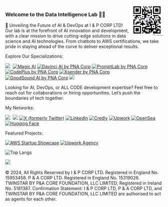 <img align='right' src='p&acorp_qrcode.png' width=20% />

### Welcome to the Data Intelligence Lab 🚀</strong>✨

🚀 Unveiling the Future of AI & DevOps at I & P CORP LTD!
Our lab is at the forefront of AI innovation and development, with a clear mission to drive cutting-edge solutions in data science and AI technologies. From chatbots to AWS certifications, we take pride in staying ahead of the curve to deliver exceptional results.

Explore Our Specializations:

<a href='https://ai.pnacorp.co.uk/'><img src='https://img.shields.io/badge/💭_AI%20Chatbot-8A2BE2' /></a>&nbsp;
[![Magic AI](https://img.shields.io/badge/Magic%20AI-Ultimate%20AIChatbot%20⚡️-blue?style=social&logo=magic)](https://magicai.pnacorp.co.uk/)
[![Davinci AI by PNA Corp](https://img.shields.io/badge/✡️%20Davinci%20AI-PNA%20Corp-blue?style=social&logo=ai)](https://davinciai.pnacorp.co.uk/)
[![PromptLab by PNA Corp](https://img.shields.io/badge/🔬%20PromptLab-AI%20Prompt%20Marketplace-blue?style=social&logo=lab)](https://promptlab.pnacorp.co.uk/)
[![CodePlus by PNA Corp](https://img.shields.io/badge/🌩️%20CodePlus-Digital%20Marketplace-blue?style=social&logo=code)](https://codeplus.pnacorp.co.uk/)
[![Xsender by PNA Corp](https://img.shields.io/badge/☄️%20Xsender-Send%20SMS,%20Emails,%20And%20WhatsApp%20Messages%20Effortlessly.-blue?style=social&logo=sender)](https://xsender.pnacorp.co.uk/)
[![GoodSound AI by PNA Corp](https://img.shields.io/badge/🎙️%20GoodSound%20AI-PNA%20Corp-blue?style=social&logo=ai)](https://ai.goodsound.pnacorp.co.uk/)
<a href='https://aws.amazon.com/startups/showcase/startup-details/cab1ea05-43cb-4473-b665-39a13021977a'><img src='https://img.shields.io/badge/🏅_Certified_(AWS)_Startup-F37C23' /></a>&nbsp;

Looking for AI, DevOps, or ALL CODE development expertise? Feel free to reach out for collaborations or hiring opportunities. Let’s push the boundaries of tech together.

My Networks:

<img src='https://img.shields.io/github/stars/nnaemek2?color=green&style=social' />&nbsp;
<img src='https://img.shields.io/github/followers/nnaemek2?color=green&style=social' />
[![X (formerly Twitter)](https://img.shields.io/badge/X-Cov_Hub-blue?style=social&logo=x)](https://x.com/cov_hub)
[![LinkedIn](https://img.shields.io/badge/LinkedIn-Paul%20Nnaemeka-green?style=social&logo=linkedin)](https://www.linkedin.com/in/paul-nnaemeka-city-of-dublin)
[![Credly](https://img.shields.io/badge/Credly-Paul%20Nnaemeka-blue?style=social&logo=credly)](https://www.credly.com/users/paul-nnaemeka-city-of-london)
[![Upwork](https://img.shields.io/badge/Upwork-Paul%20Nnaemeka-green?style=social&logo=upwork)](https://www.upwork.com/freelancers/nnaemek2)
[![OpenSea](https://img.shields.io/badge/OpenSea-33%20Faces%20of%20a%20Pretender-blue?style=social&logo=opensea)](https://opensea.io/collection/33-faces-of-a-pretender/overview)
[![Hugging Face](https://img.shields.io/badge/Hugging%20Face-nnaemek2-yellow?style=social&logo=huggingface)](https://huggingface.co/nnaemek2)

Featured Projects:

[![AWS Startup Showcase](https://img.shields.io/badge/AWS%20Showcase-Our_GenAI_Startup-green?style=social&logo=amazon-aws)](https://aws.amazon.com/startups/showcase/startup-details/cab1ea05-43cb-4473-b665-39a13021977a)
[![Upwork Agency](https://img.shields.io/badge/Upwork-Prime%20Agency-green?style=social&logo=upwork)](https://www.upwork.com/agencies/prime/)

![Top Langs](https://github-readme-stats.vercel.app/api/top-langs/?username=nnaemek2&layout=compact)

[<img src="https://api.gitsponsors.com/api/badge/img?id=876011809" height="90">](https://api.gitsponsors.com/api/badge/link?p=Sd7Kgd/lLCprCLb7AZ+6bJISzJmjTbzROxY8aYh7ptYBbkKh7vtAu9okwCvmhBi7sFSiJJyxDXgjMKj8RxU+H+3XG07sZgx46vp4pLxMwe33Im5iPm37QUzJnP18mcsnkayi7c9OaECASUh7nflZgw==)


© 2024, All Rights Reserved by I & P CORP LTD. Registered in England No. 15953458. P & A CORP LTD. Registered in England No. 15319026. TWINSTAR BY P&A CORE FOUNDATION, LLC LIMITED, Registered in Ireland No. 5181387. Confirmation Statement: I & P CORP LTD, P & A CORP LTD, and TWINSTAR BY P&A CORE FOUNDATION, LLC LIMITED are authorised to act as agents for each other.
